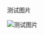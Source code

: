 测试图片


![测试图片](https://raw.githubusercontent.com/Baidu-AIP/speech-demo/master/rest-api-asr/postman/doc-images/20190612154652.jpg)

